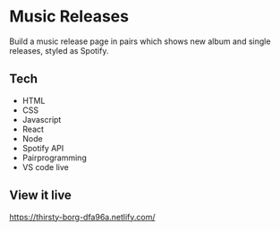# Music Releases

Build a music release page in pairs which shows new album and single releases, styled as Spotify.

## Tech

- HTML
- CSS
- Javascript
- React
- Node
- Spotify API
- Pairprogramming
- VS code live

## View it live

https://thirsty-borg-dfa96a.netlify.com/

